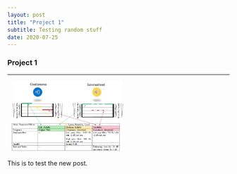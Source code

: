 ```yaml
---
layout: post
title: "Project 1"
subtitle: Testing random stuff 
date: 2020-07-25
---
```


### Project 1 

---
<img src="/public/images/Design_method.png"  style="margin: 0px -5px 0px 10px; width: 50%; height: 50%;" />

This is to test the new post.

 
